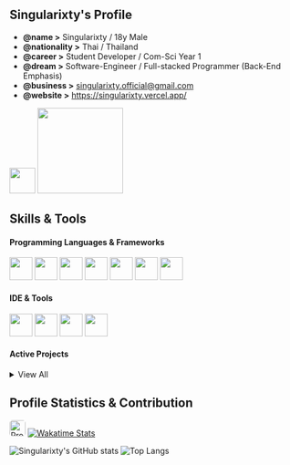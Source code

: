 ## Singularixty's Profile

- **@name >** Singularixty / 18y Male
- **@nationality >** Thai / Thailand
- **@career >** Student Developer / Com-Sci Year 1
- **@dream >** Software-Engineer / Full-stacked Programmer (Back-End Emphasis)
- **@business >** [singularixty.official@gmail.com](mailto:singularixty.official@gmail.com)
- **@website >** https://singularixty.vercel.app/

<div>
    <a href="https://https://www.instagram.com/singularixty.journey"><img src="https://assets.stickpng.com/thumbs/580b57fcd9996e24bc43c521.png" width="45" height="45"/></a>
    <a href="https://www.buymeacoffee.com/singularixty"><img src="https://cdn.buymeacoffee.com/buttons/v2/default-yellow.png" width="150" /></a>
</div>


## Skills & Tools
#### Programming Languages & Frameworks
<p align="left">
    <img src="https://raw.githubusercontent.com/rahulbanerjee26/githubAboutMeGenerator/main/icons/python.svg" width="40" height="40"/>
    <img src="https://raw.githubusercontent.com/rahulbanerjee26/githubAboutMeGenerator/main/icons/c.svg" width="40" height="40"/>
    <img src="https://raw.githubusercontent.com/rahulbanerjee26/githubAboutMeGenerator/main/icons/csharp.svg" width="40" height="40"/>
    <img src="https://raw.githubusercontent.com/rahulbanerjee26/githubAboutMeGenerator/main/icons/html.svg" width="40" height="40"/>
    <img src="https://raw.githubusercontent.com/rahulbanerjee26/githubAboutMeGenerator/main/icons/css.svg" width="40" height="40"/>        
    <img src="https://cdn.jsdelivr.net/gh/devicons/devicon/icons/lua/lua-original.svg" width="40" height="40"/>
    <img src="https://raw.githubusercontent.com/rahulbanerjee26/githubAboutMeGenerator/main/icons/tailwind.svg" width="40" height="40"/>
</p>

#### IDE & Tools
<p align="left">
    <img src="https://raw.githubusercontent.com/rahulbanerjee26/githubAboutMeGenerator/main/icons/git.svg" width="40" height="40"/>
    <img src="https://cdn.jsdelivr.net/gh/devicons/devicon/icons/vscode/vscode-original.svg" width="40" height="40"/>
    <img src="https://assets.vercel.com/image/upload/front/favicon/vercel/152x152.png" width="40" height="40"/>
    <img src="https://raw.githubusercontent.com/rahulbanerjee26/githubAboutMeGenerator/main/icons/postman.svg" width="40" height="40"/>
</p>

#### Active Projects
<details>
    <summary>View All</summary>
• https://singularixty.vercel.app/<br>
• https://opendevelopertools.vercel.app/
</details>
          
## Profile Statistics & Contribution
<div align="left">
    <img src="https://komarev.com/ghpvc/?username=singularixty&style=for-the-badge" alt="Profile Views" height="28" style="border-radius: 5px;"/>
    <a href="https://wakatime.com/@018cf9a2-714f-466f-888b-349715e1f2ce">
        <img src="https://wakatime.com/badge/user/018cf9a2-714f-466f-888b-349715e1f2ce.svg?style=for-the-badge" alt="Wakatime Stats" />
    </a>
</div>

![Singularixty's GitHub stats](https://github-readme-stats.vercel.app/api?username=singularixty&show_icons=true&theme=github_dark&hide_border=true&include_all_commits=true)
![Top Langs](https://github-readme-stats.vercel.app/api/top-langs/?username=singularixty&theme=github_dark&layout=compact&hide_border=true)
